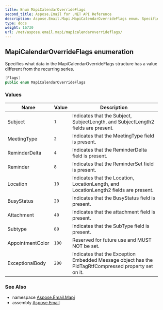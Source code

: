 ```yaml
---
title: Enum MapiCalendarOverrideFlags
second_title: Aspose.Email for .NET API Reference
description: Aspose.Email.Mapi.MapiCalendarOverrideFlags enum. Specifies what data in the MapiCalendarOverrideFlags structure has a value different from the recurring series
type: docs
weight: 16730
url: /net/aspose.email.mapi/mapicalendaroverrideflags/
---
```

## MapiCalendarOverrideFlags enumeration

Specifies what data in the MapiCalendarOverrideFlags structure has a value different from the recurring series.

```csharp
[Flags]
public enum MapiCalendarOverrideFlags
```

### Values

| Name | Value | Description |
| --- | --- | --- |
| Subject | `1` | Indicates that the Subject, SubjectLength, and SubjectLength2 fields are present. |
| MeetingType | `2` | Indicates that the MeetingType field is present. |
| ReminderDelta | `4` | Indicates that the ReminderDelta field is present. |
| Reminder | `8` | Indicates that the ReminderSet field is present. |
| Location | `10` | Indicates that the Location, LocationLength, and LocationLength2 fields are present. |
| BusyStatus | `20` | Indicates that the BusyStatus field is present. |
| Attachment | `40` | Indicates that the attachment field is present. |
| Subtype | `80` | Indicates that the SubType field is present. |
| AppointmentColor | `100` | Reserved for future use and MUST NOT be set. |
| ExceptionalBody | `200` | Indicates that the Exception Embedded Message object has the PidTagRtfCompressed property set on it. |

### See Also

* namespace [Aspose.Email.Mapi](../../aspose.email.mapi/)
* assembly [Aspose.Email](../../)


